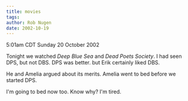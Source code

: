 ```yaml
---
title: movies
tags: 
author: Rob Nugen
date: 2002-10-19
---
```


<p class=date>5:01am CDT Sunday 20 October 2002</p>

<p>Tonight we watched <em>Deep Blue Sea</em> and <em>Dead Poets
Society</em>.  I had seen DPS, but not DBS.  DPS was better.  but Erik
certainly liked DBS.</p>

<p>He and Amelia argued about its merits.  Amelia went to bed before
we started DPS.</p>

<p>I'm going to bed now too.  Know why?  I'm tired.</p>
